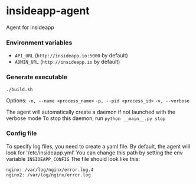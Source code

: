 # insideapp-agent
Agent for insideapp

### Environment variables
* `API_URL` (`http://insideapp.io:5000` by default)
* `ADMIN_URL` (`http://insideapp.io` by default)

### Generate executable

`./build.sh`

Options:
`-n, --name <process_name>`
`-p, --pid <process_id>`
`-v, --verbose`

The agent will automatically create a daemon if not launched with the verbose mode
To stop this daemon, run `python __main__.py stop`

### Config file
To specify log files, you need to create a yaml file.
By default, the agent will look for '/etc/insideapp.yml'
You can change this path by setting the env variable `INSIDEAPP_CONFIG`
The file should look like this:

```
nginx: /var/log/nginx/error.log.4
nginx2: /var/log/nginx/error.log
```
